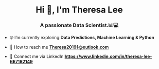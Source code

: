 <h1 align="center">Hi 👋, I'm Theresa Lee </h1>
<h3 align="center">A passionate Data Scientist.📊💻</h3>

- 🤓 I’m currently exploring **Data Predictions, Machine Learning & Python**

- 📨 How to reach me **Theresa20191@outlook.com**

- 🔗 Connect me via LinkedIn **https://www.linkedin.com/in/theresa-lee-667162149**
